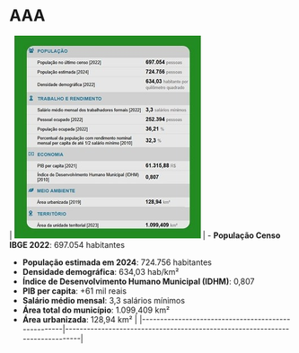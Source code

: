 # AAA

| ![Descrição da Imagem](assets/figura2.jpg) | - **População Censo IBGE 2022**: 697.054 habitantes  
- **População estimada em 2024**: 724.756 habitantes  
- **Densidade demográfica**: 634,03 hab/km²   
- **Índice de Desenvolvimento Humano Municipal (IDHM)**: 0,807  
- **PIB per capita**: +61 mil reais  
- **Salário médio mensal**: 3,3 salários mínimos    
- **Área total do município**: 1.099,409 km²  
- **Área urbanizada**: 128,94 km² |
|----------------------------------------------------|------------------------------------------------------------------------------|


